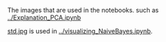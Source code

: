 The images that are used in the notebooks. such as [../Explanation_PCA.ipynb](../Explanation_PCA.ipynb)

[std.jpg](std.jpg) is used in [../visualizing_NaiveBayes.ipynb](../visualizing_NaiveBayes.ipynb).
